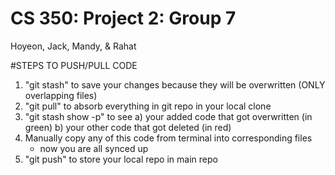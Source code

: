 # CS 350: Project 2: Group 7
Hoyeon, Jack, Mandy, & Rahat


#STEPS TO PUSH/PULL CODE
1. "git stash" to save your changes because they will be overwritten (ONLY overlapping files)
2. "git pull" to absorb everything in git repo in your local clone
3. "git stash show -p" to see 
	a) your added code that got overwritten (in green) 
	b) your other code that got deleted (in red)
4. Manually copy any of this code from terminal into corresponding files
	* now you are all synced up
5. "git push" to store your local repo in main repo
